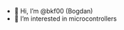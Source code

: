 - 👋 Hi, I’m @bkf00 (Bogdan)
- 👀 I’m interested in microcontrollers

<!---
bkf00/bkf00 is a ✨ special ✨ repository because its `README.md` (this file) appears on your GitHub profile.
You can click the Preview link to take a look at your changes.
--->
